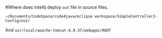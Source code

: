 #Where does intellij deploy
`out` file in source files.
```
~/Documents/CodeSpace/code4java/eclipse workspace/SimpleController2-Config/out/
```
And `usr/local/apache-tomcat-8.0.37/webapps/ROOT`
